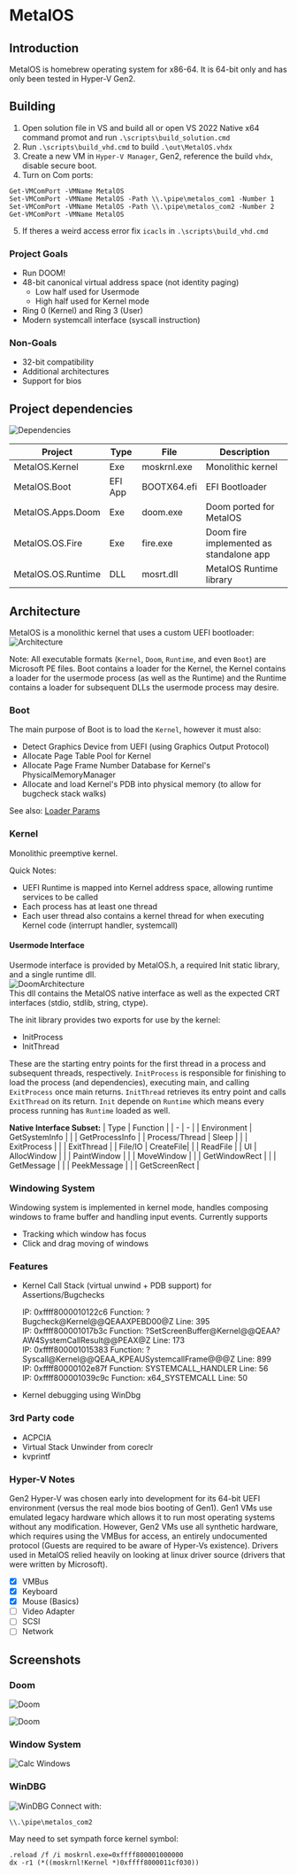 # MetalOS

## Introduction
MetalOS is homebrew operating system for x86-64. It is 64-bit only and has only been tested in Hyper-V Gen2.

## Building
1. Open solution file in VS and build all or open VS 2022 Native x64 command promot and run ``.\scripts\build_solution.cmd``
2. Run ``.\scripts\build_vhd.cmd`` to build ``.\out\MetalOS.vhdx``
3. Create a new VM in ``Hyper-V Manager``, Gen2, reference the build ``vhdx``, disable secure boot.
4. Turn on Com ports:
```
Get-VMComPort -VMName MetalOS
Set-VMComPort -VMName MetalOS -Path \\.\pipe\metalos_com1 -Number 1 
Set-VMComPort -VMName MetalOS -Path \\.\pipe\metalos_com2 -Number 2 
Get-VMComPort -VMName MetalOS
```
5. If theres a weird access error fix ``icacls`` in ``.\scripts\build_vhd.cmd``


### Project Goals
* Run DOOM!
* 48-bit canonical virtual address space (not identity paging)
  * Low half used for Usermode
  * High half used for Kernel mode
* Ring 0 (Kernel) and Ring 3 (User)
* Modern systemcall interface (syscall instruction)

### Non-Goals
* 32-bit compatibility
* Additional architectures
* Support for bios

## Project dependencies
![Dependencies](docs/images/Dependencies.png)

| Project | Type | File | Description |
| - | - | - | - |
| MetalOS.Kernel | Exe | moskrnl.exe | Monolithic kernel |
| MetalOS.Boot | EFI App | BOOTX64.efi | EFI Bootloader |
| MetalOS.Apps.Doom | Exe | doom.exe |  Doom ported for MetalOS |
| MetalOS.OS.Fire | Exe | fire.exe | Doom fire implemented as standalone app |
| MetalOS.OS.Runtime | DLL | mosrt.dll | MetalOS Runtime library |

## Architecture
MetalOS is a monolithic kernel that uses a custom UEFI bootloader:  
![Architecture](docs/images/Architecture.png)

Note: All executable formats (``Kernel``, ``Doom``, ``Runtime``, and even ``Boot``) are Microsoft PE files. Boot contains a loader for the Kernel, the Kernel contains a loader for the usermode process (as well as the Runtime) and the Runtime contains a loader for subsequent DLLs the usermode process may desire.

### Boot
The main purpose of Boot is to load the ``Kernel``, however it must also:
* Detect Graphics Device from UEFI (using Graphics Output Protocol)
* Allocate Page Table Pool for Kernel
* Allocate Page Frame Number Database for Kernel's PhysicalMemoryManager
* Allocate and load Kernel's PDB into physical memory (to allow for bugcheck stack walks)

See also: [Loader Params](inc/LoaderParams.h)

### Kernel
Monolithic preemptive kernel. 

Quick Notes:
* UEFI Runtime is mapped into Kernel address space, allowing runtime services to be called
* Each process has at least one thread
* Each user thread also contains a kernel thread for when executing Kernel code (interrupt handler, systemcall)

#### Usermode Interface
Usermode interface is provided by MetalOS.h, a required Init static library, and a single runtime dll.  
![DoomArchitecture](docs/images/DoomArchitecture.png)  
This dll contains the MetalOS native interface as well as the expected CRT interfaces (stdio, stdlib, string, ctype).

The init library provides two exports for use by the kernel:
* InitProcess
* InitThread

These are the starting entry points for the first thread in a process and subsequent threads, respectively. ``InitProcess`` is responsible for finishing to load the process (and dependencies), executing main, and calling ``ExitProcess`` once main returns. ``InitThread`` retrieves its entry point and calls ``ExitThread`` on its return. ``Init`` depende on ``Runtime`` which means every process running has ``Runtime`` loaded as well.

**Native Interface Subset:**
| Type | Function |
| - | - |
| Environment | GetSystemInfo |
| | GetProcessInfo |
| Process/Thread | Sleep |
| | ExitProcess  |
| | ExitThread |
| File/IO | CreateFile|
| | ReadFile |
| UI  | AllocWindow |
| | PaintWindow |
| | MoveWindow |
| | GetWindowRect |
| | GetMessage |
| | PeekMessage |
| | GetScreenRect |

### Windowing System
Windowing system is implemented in kernel mode, handles composing windows to frame buffer and handling input events.
Currently supports
* Tracking which window has focus
* Click and drag moving of windows

### Features
* Kernel Call Stack (virtual unwind + PDB support) for Assertions/Bugchecks

    IP: 0xffff8000010122c6 Function: ?Bugcheck@Kernel@@QEAAXPEBD00@Z Line: 395  
    IP: 0xffff800001017b3c Function: ?SetScreenBuffer@Kernel@@QEAA?AW4SystemCallResult@@PEAX@Z Line: 173  
    IP: 0xffff800001015383 Function: ?Syscall@Kernel@@QEAA_KPEAUSystemcallFrame@@@Z Line: 899  
    IP: 0xffff80000102e87f Function: SYSTEMCALL_HANDLER Line: 56  
    IP: 0xffff800001039c9c Function: x64_SYSTEMCALL Line: 50  
* Kernel debugging using WinDbg

### 3rd Party code
* ACPCIA
* Virtual Stack Unwinder from coreclr
* kvprintf

### Hyper-V Notes
Gen2 Hyper-V was chosen early into development for its 64-bit UEFI environment (versus the real mode bios booting of Gen1). Gen1 VMs use emulated legacy hardware which allows it to run most operating systems without any modification. However, Gen2 VMs use all synthetic hardware, which requires using the VMBus for access, an entirely undocumented protocol (Guests are required to be aware of Hyper-Vs existence). Drivers used in MetalOS relied heavily on looking at linux driver source (drivers that were written by Microsoft).

- [x] VMBus
- [x] Keyboard
- [x] Mouse (Basics)
- [ ] Video Adapter
- [ ] SCSI
- [ ] Network

## Screenshots

### Doom
![Doom](docs/screenshots/Doom2.png)

![Doom](docs/screenshots/Doom3.png)

### Window System
![Calc Windows](docs/screenshots/CalcWindows.png)

### WinDBG
![WinDBG](docs/screenshots/WinDbgFull.png)
Connect with:
```
\\.\pipe\metalos_com2
```
May need to set sympath force kernel symbol:
```
.reload /f /i moskrnl.exe=0xffff800001000000
dx -r1 (*((moskrnl!Kernel *)0xffff8000011cf030))
```